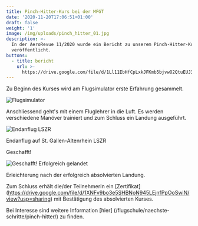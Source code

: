 ```yaml
---
title: Pinch-Hitter-Kurs bei der MFGT
date: '2020-11-20T17:06:51+01:00'
draft: false
weight: '1'
image: /img/uploads/pinch_hitter_01.jpg
description: >-
  In der AeroRevue 11/2020 wurde ein Bericht zu unserem Pinch-Hitter-Kurs
  veröffentlicht.
buttons:
  - title: bericht
    url: >-
      https://drive.google.com/file/d/1Ll11EbHfCpLxkJFKmb5bjvwO2QtuEUJ3/view?usp=sharing
---
```

Zu Beginn des Kurses wird am Flugsimulator erste Erfahrung gesammelt.

![Flugsimulator](/img/uploads/pinch_hitter_01.jpg)

Anschliessend geht's mit einem Fluglehrer in die Luft. Es werden verschiedene Manöver trainiert und zum Schluss ein Landung ausgeführt.

![Endanflug LSZR](/img/uploads/pinch_hitter_02.jpg)

Endanflug auf St. Gallen-Altenrhein LSZR

Geschafft!

![Geschafft! Erfolgreich gelandet](/img/uploads/pinch_hitter_03.jpg)

Erleichterung nach der erfolgreich absolvierten Landung.

Zum Schluss erhält die/der TeilnehmerIn ein [Zertifikat] (https://drive.google.com/file/d/1XNFv9bo3e5SHBNoN945LEjnfPpOoSwiN/view?usp=sharing) mit Bestätigung des absolvierten Kurses.

Bei Interesse sind weitere Information [hier] (/flugschule/naechste-schritte/pinch-hitter/) zu finden.

